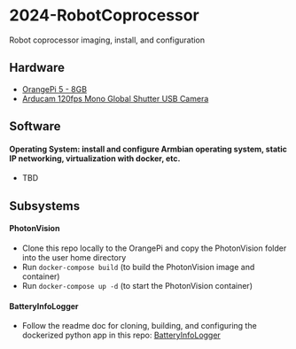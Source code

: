 # 2024-RobotCoprocessor
Robot coprocessor imaging, install, and configuration

## Hardware 
* [OrangePi 5 - 8GB](http://www.orangepi.org/html/hardWare/computerAndMicrocontrollers/details/Orange-Pi-5-32GB.html)
* [Arducam 120fps Mono Global Shutter USB Camera](https://www.amazon.com/gp/product/B096M5DKY6)

## Software
#### Operating System: install and configure Armbian operating system, static IP networking, virtualization with docker, etc.
* TBD

## Subsystems
#### PhotonVision
* Clone this repo locally to the OrangePi and copy the PhotonVision folder into the user home directory
* Run `docker-compose build` (to build the PhotonVision image and container)
* Run `docker-compose up -d` (to start the PhotonVision container)

#### BatteryInfoLogger
* Follow the readme doc for cloning, building, and configuring the dockerized python app in this repo: [BatteryInfoLogger](https://github.com/frc2881/BatteryInfoLogger)
